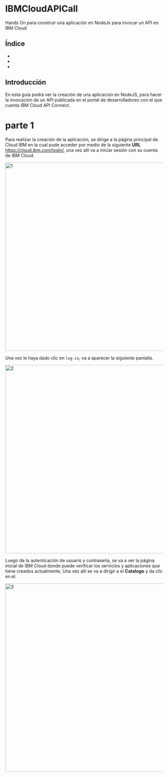 # IBMCloudAPICall
Hands On para construir una aplicación en NodeJs para invocar un API en IBM Cloud

## Índice

*
*
*

## Introducción 

En esta guía podrá ver la creación de una aplicación en NodeJS, para hacer la invocación de un API publicada en el portal de desarrolladores con el que cuenta IBM Cloud API Connect. 

# parte 1

Para realizar la creación de la aplicación, se dirige a la página principal de Cloud IBM en la cual pude acceder
por medio de la siguiente **URL** https://cloud.ibm.com/login/, una vez allí va a iniciar sesión con su cuenta
de IBM Cloud.

<img width="600" alt="1" src="https://user-images.githubusercontent.com/50923637/58988050-6fb58a00-87a6-11e9-9d23-6b0cf0cde805.png">

Una vez le haya dado clic en `log-in`, va a aparecer la siguiente pantalla.

<img width="600" alt="2" src="https://user-images.githubusercontent.com/50923637/58988061-73e1a780-87a6-11e9-9fad-3cab02af432b.png">

Luego de la autenticación de usuario y contraseña, se va a ver la página inicial de IBM Cloud donde puede
verificar los servicios y aplicaciones que tiene creados actualmente, Una vez allí se va a dirigir a el **Catalogo** y da clic en él.

<img width="600" alt="3" src="https://user-images.githubusercontent.com/50923637/59052013-bf05c400-8853-11e9-8716-c2943d545383.png">

